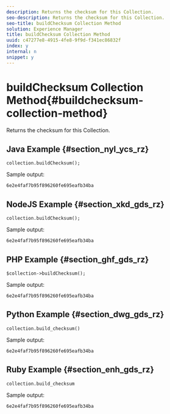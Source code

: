 ```yaml
---
description: Returns the checksum for this Collection.
seo-description: Returns the checksum for this Collection.
seo-title: buildChecksum Collection Method
solution: Experience Manager
title: buildChecksum Collection Method
uuid: c47277e8-4915-4fe8-9f9d-f341ec86832f
index: y
internal: n
snippet: y
---
```


# buildChecksum Collection Method{#buildchecksum-collection-method}

Returns the checksum for this Collection.

## Java Example {#section_nyl_ycs_rz}

```
collection.buildChecksum(); 

```

Sample output:

```
6e2e4faf7b95f896260fe695eafb34ba 

```

## NodeJS Example {#section_xkd_gds_rz}

```
collection.buildChecksum(); 

```

Sample output:

```
6e2e4faf7b95f896260fe695eafb34ba 

```

## PHP Example {#section_ghf_gds_rz}

```
$collection->buildChecksum(); 

```

Sample output:

```
6e2e4faf7b95f896260fe695eafb34ba 

```

## Python Example {#section_dwg_gds_rz}

```
collection.build_checksum() 

```

Sample output:

```
6e2e4faf7b95f896260fe695eafb34ba 

```

## Ruby Example {#section_enh_gds_rz}

```
collection.build_checksum
```

Sample output:

```
6e2e4faf7b95f896260fe695eafb34ba 

```

